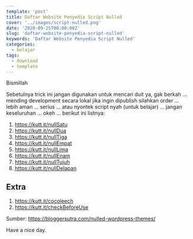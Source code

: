 ```yaml
---
template: 'post'
title: Daftar Website Penyedia Script Nulled
cover: '../images/script-nulled.png'
date: '2020-09-25T08:00:00Z'
slug: 'daftar-website-penyedia-script-nulled'
keywords: 'Daftar Website Penyedia Script Nulled'
categories:
  - belajar
tags:
  - download
  - template
---
```


Bismillah

Sebetulnya trick ini jangan digunakan untuk mencari duit ya, gak berkah ... mending development secara lokal jika ingin dipublish silahkan order ... lebih aman ... serius ... atau nyontek script nyah (untuk belajar) ... jangan keseluruhan ... okeh ... berikut ini listnya:

1. https://kutt.it/nullSatu
2. https://kutt.it/nullDua
3. https://kutt.it/nullTiga
4. https://kutt.it/nullEmpat
5. https://kutt.it/nullLima
6. https://kutt.it/nullEnam
7. https://kutt.it/nullTujuh
8. https://kutt.it/nullDelapan

## Extra

1. https://kutt.it/cocoleech
2. https://kutt.it/checkBeforeUse

Sumber: https://bloggersutra.com/nulled-wordpress-themes/

Have a nice day.

